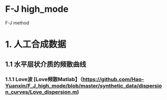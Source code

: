 # F-J high_mode
F-J method
# 1. 人工合成数据
## 1.1 水平层状介质的频散曲线
### 1.1.1 Love波 [Love频散Matlab】（https://github.com/Hao-Yuanxin/F_J_high_mode/blob/master/synthetic_data/dispersion_curves/Love_dispersion.m)

